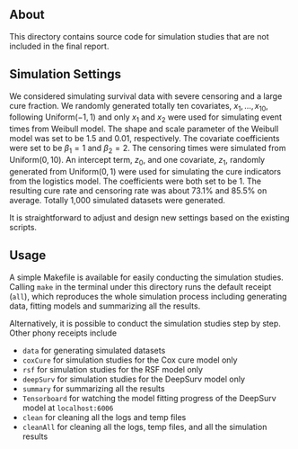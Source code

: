 ## About

This directory contains source code for simulation studies that are not
included in the final report.


## Simulation Settings

We considered simulating survival data with severe censoring and a large cure
fraction. We randomly generated totally ten covariates, $x_1,\ldots,x_{10}$,
following Uniform$(-1, 1)$ and only $x_1$ and $x_2$ were used for simulating
event times from Weibull model. The shape and scale parameter of the Weibull
model was set to be $1.5$ and $0.01$, respectively. The covariate coefficients
were set to be $\beta_1 = 1$ and $\beta_2 = 2$. The censoring times were
simulated from Uniform$(0, 10)$. An intercept term, $z_0$, and one covariate,
$z_1$, randomly generated from Uniform$(0, 1)$ were used for simulating the cure
indicators from the logistics model. The coefficients were both set to be $1$.
The resulting cure rate and censoring rate was about $73.1\%$ and $85.5\%$ on
average. Totally 1,000 simulated datasets were generated.

It is straightforward to adjust and design new settings based on the existing
scripts.


## Usage

A simple Makefile is available for easily conducting the simulation studies.
Calling `make` in the terminal under this directory runs the default receipt
(`all`), which reproduces the whole simulation process including generating
data, fitting models and summarizing all the results.

Alternatively, it is possible to conduct the simulation studies step by step.
Other phony receipts include

- `data` for generating simulated datasets
- `coxCure` for simulation studies for the Cox cure model only
- `rsf` for simulation studies for the RSF model only
- `deepSurv` for simulation studies for the DeepSurv model only
- `summary` for summarizing all the results
- `Tensorboard` for watching the model fitting progress of the DeepSurv model
  at `localhost:6006`
- `clean` for cleaning all the logs and temp files
- `cleanAll` for cleaning all the logs, temp files, and all the simulation
  results
